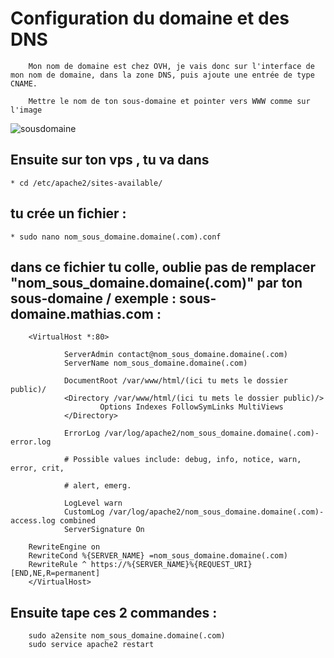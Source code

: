 
# Configuration du domaine et des DNS
        Mon nom de domaine est chez OVH, je vais donc sur l'interface de mon nom de domaine, dans la zone DNS, puis ajoute une entrée de type CNAME.

        Mettre le nom de ton sous-domaine et pointer vers WWW comme sur l'image

![sousdomaine](https://user-images.githubusercontent.com/44769783/56961134-39577000-6b53-11e9-9564-ade23953b597.png)

## Ensuite sur ton vps , tu va dans 
	
	* cd /etc/apache2/sites-available/

## tu crée un fichier :

	* sudo nano nom_sous_domaine.domaine(.com).conf

## dans ce fichier tu colle, oublie pas de remplacer "nom_sous_domaine.domaine(.com)" par ton sous-domaine / exemple : sous-domaine.mathias.com :

	

        <VirtualHost *:80>

                ServerAdmin contact@nom_sous_domaine.domaine(.com)
                ServerName nom_sous_domaine.domaine(.com)

                DocumentRoot /var/www/html/(ici tu mets le dossier public)/
                <Directory /var/www/html/(ici tu mets le dossier public)/>
                        Options Indexes FollowSymLinks MultiViews
                </Directory>

                ErrorLog /var/log/apache2/nom_sous_domaine.domaine(.com)-error.log

                # Possible values include: debug, info, notice, warn, error, crit,

                # alert, emerg.

                LogLevel warn
                CustomLog /var/log/apache2/nom_sous_domaine.domaine(.com)-access.log combined
                ServerSignature On

        RewriteEngine on
        RewriteCond %{SERVER_NAME} =nom_sous_domaine.domaine(.com)
        RewriteRule ^ https://%{SERVER_NAME}%{REQUEST_URI} [END,NE,R=permanent]
        </VirtualHost>

## Ensuite tape ces 2 commandes :

        sudo a2ensite nom_sous_domaine.domaine(.com)
        sudo service apache2 restart
